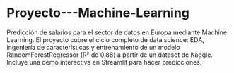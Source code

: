 # Proyecto---Machine-Learning
Predicción de salarios para el sector de datos en Europa mediante Machine Learning. El proyecto cubre el ciclo completo de data science: EDA, ingeniería de características y entrenamiento de un modelo RandomForestRegressor (R² de 0.88) a partir de un dataset de Kaggle. Incluye una demo interactiva en Streamlit para hacer predicciones.

